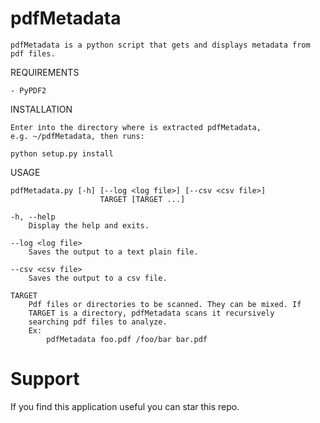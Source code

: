 # pdfMetadata

	pdfMetadata is a python script that gets and displays metadata from
	pdf files.

REQUIREMENTS

    - PyPDF2

INSTALLATION

    Enter into the directory where is extracted pdfMetadata,
    e.g. ~/pdfMetadata, then runs:

    python setup.py install

USAGE

    pdfMetadata.py [-h] [--log <log file>] [--csv <csv file>]
                        TARGET [TARGET ...]

    -h, --help
        Display the help and exits.

    --log <log file>
        Saves the output to a text plain file.

    --csv <csv file>
        Saves the output to a csv file.

    TARGET
        Pdf files or directories to be scanned. They can be mixed. If
        TARGET is a directory, pdfMetadata scans it recursively
        searching pdf files to analyze.
        Ex:
            pdfMetadata foo.pdf /foo/bar bar.pdf
            
# Support
If you find this application useful you can star this repo.
